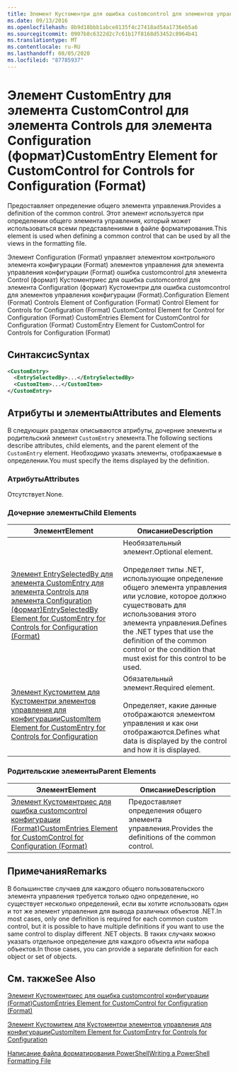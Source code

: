 ```yaml
---
title: Элемент Кустоментри для ошибка customcontrol для элементов управления конфигурации (Format) | Документация Майкрософт
ms.date: 09/13/2016
ms.openlocfilehash: 8b9d18bbb1abce8135f4c27418ad54a1736eb5a6
ms.sourcegitcommit: 0907b8c6322d2c7c61b17f8168d53452c8964b41
ms.translationtype: MT
ms.contentlocale: ru-RU
ms.lasthandoff: 08/05/2020
ms.locfileid: "87785937"
---
```

# <a name="customentry-element-for-customcontrol-for-controls-for-configuration-format"></a><span data-ttu-id="015f5-102">Элемент CustomEntry для элемента CustomControl для элемента Controls для элемента Configuration (формат)</span><span class="sxs-lookup"><span data-stu-id="015f5-102">CustomEntry Element for CustomControl for Controls for Configuration (Format)</span></span>

<span data-ttu-id="015f5-103">Предоставляет определение общего элемента управления.</span><span class="sxs-lookup"><span data-stu-id="015f5-103">Provides a definition of the common control.</span></span> <span data-ttu-id="015f5-104">Этот элемент используется при определении общего элемента управления, который может использоваться всеми представлениями в файле форматирования.</span><span class="sxs-lookup"><span data-stu-id="015f5-104">This element is used when defining a common control that can be used by all the views in the formatting file.</span></span>

<span data-ttu-id="015f5-105">Элемент Configuration (Format) управляет элементом контрольного элемента конфигурации (Format) элементов управления для элемента управления конфигурации (Format) ошибка customcontrol для элемента Control (формат) Кустоментриес для ошибка customcontrol для элемента Configuration (формат) Кустоментри для ошибка customcontrol для элементов управления конфигурации (Format).</span><span class="sxs-lookup"><span data-stu-id="015f5-105">Configuration Element (Format) Controls Element of Configuration (Format) Control Element for Controls for Configuration (Format) CustomControl Element for Control for Configuration (Format) CustomEntries Element for CustomControl for Configuration (Format) CustomEntry Element for CustomControl for Controls for Configuration (Format)</span></span>

## <a name="syntax"></a><span data-ttu-id="015f5-106">Синтаксис</span><span class="sxs-lookup"><span data-stu-id="015f5-106">Syntax</span></span>

```xml
<CustomEntry>
  <EntrySelectedBy>...</EntrySelectedBy>
  <CustomItem>...</CustomItem>
</CustomEntry>

```

## <a name="attributes-and-elements"></a><span data-ttu-id="015f5-107">Атрибуты и элементы</span><span class="sxs-lookup"><span data-stu-id="015f5-107">Attributes and Elements</span></span>

<span data-ttu-id="015f5-108">В следующих разделах описываются атрибуты, дочерние элементы и родительский элемент `CustomEntry` элемента.</span><span class="sxs-lookup"><span data-stu-id="015f5-108">The following sections describe attributes, child elements, and the parent element of the `CustomEntry` element.</span></span> <span data-ttu-id="015f5-109">Необходимо указать элементы, отображаемые в определении.</span><span class="sxs-lookup"><span data-stu-id="015f5-109">You must specify the items displayed by the definition.</span></span>

### <a name="attributes"></a><span data-ttu-id="015f5-110">Атрибуты</span><span class="sxs-lookup"><span data-stu-id="015f5-110">Attributes</span></span>

<span data-ttu-id="015f5-111">Отсутствует.</span><span class="sxs-lookup"><span data-stu-id="015f5-111">None.</span></span>

### <a name="child-elements"></a><span data-ttu-id="015f5-112">Дочерние элементы</span><span class="sxs-lookup"><span data-stu-id="015f5-112">Child Elements</span></span>

|<span data-ttu-id="015f5-113">Элемент</span><span class="sxs-lookup"><span data-stu-id="015f5-113">Element</span></span>|<span data-ttu-id="015f5-114">Описание</span><span class="sxs-lookup"><span data-stu-id="015f5-114">Description</span></span>|
|-------------|-----------------|
|[<span data-ttu-id="015f5-115">Элемент EntrySelectedBy для элемента CustomEntry для элемента Controls для элемента Configuration (формат)</span><span class="sxs-lookup"><span data-stu-id="015f5-115">EntrySelectedBy Element for CustomEntry for Controls for Configuration (Format)</span></span>](./entryselectedby-element-for-customentry-for-controls-for-configuration-format.md)|<span data-ttu-id="015f5-116">Необязательный элемент.</span><span class="sxs-lookup"><span data-stu-id="015f5-116">Optional element.</span></span><br /><br /> <span data-ttu-id="015f5-117">Определяет типы .NET, использующие определение общего элемента управления или условие, которое должно существовать для использования этого элемента управления.</span><span class="sxs-lookup"><span data-stu-id="015f5-117">Defines the .NET types that use the definition of the common control or the condition that must exist for this control to be used.</span></span>|
|[<span data-ttu-id="015f5-118">Элемент Кустомитем для Кустоментри элементов управления для конфигурации</span><span class="sxs-lookup"><span data-stu-id="015f5-118">CustomItem Element for CustomEntry for Controls for Configuration</span></span>](./customitem-element-for-customentry-for-controls-for-configuration-format.md)|<span data-ttu-id="015f5-119">Обязательный элемент.</span><span class="sxs-lookup"><span data-stu-id="015f5-119">Required element.</span></span><br /><br /> <span data-ttu-id="015f5-120">Определяет, какие данные отображаются элементом управления и как они отображаются.</span><span class="sxs-lookup"><span data-stu-id="015f5-120">Defines what data is displayed by the control and how it is displayed.</span></span>|

### <a name="parent-elements"></a><span data-ttu-id="015f5-121">Родительские элементы</span><span class="sxs-lookup"><span data-stu-id="015f5-121">Parent Elements</span></span>

|<span data-ttu-id="015f5-122">Элемент</span><span class="sxs-lookup"><span data-stu-id="015f5-122">Element</span></span>|<span data-ttu-id="015f5-123">Описание</span><span class="sxs-lookup"><span data-stu-id="015f5-123">Description</span></span>|
|-------------|-----------------|
|[<span data-ttu-id="015f5-124">Элемент Кустоментриес для ошибка customcontrol конфигурации (Format)</span><span class="sxs-lookup"><span data-stu-id="015f5-124">CustomEntries Element for CustomControl for Configuration (Format)</span></span>](./customentries-element-for-customcontrol-for-controls-for-configuration-format.md)|<span data-ttu-id="015f5-125">Предоставляет определения общего элемента управления.</span><span class="sxs-lookup"><span data-stu-id="015f5-125">Provides the definitions of the common control.</span></span>|

## <a name="remarks"></a><span data-ttu-id="015f5-126">Примечания</span><span class="sxs-lookup"><span data-stu-id="015f5-126">Remarks</span></span>

<span data-ttu-id="015f5-127">В большинстве случаев для каждого общего пользовательского элемента управления требуется только одно определение, но существует несколько определений, если вы хотите использовать один и тот же элемент управления для вывода различных объектов .NET.</span><span class="sxs-lookup"><span data-stu-id="015f5-127">In most cases, only one definition is required for each common custom control, but it is possible to have multiple definitions if you want to use the same control to display different .NET objects.</span></span> <span data-ttu-id="015f5-128">В таких случаях можно указать отдельное определение для каждого объекта или набора объектов.</span><span class="sxs-lookup"><span data-stu-id="015f5-128">In those cases, you can provide a separate definition for each object or set of objects.</span></span>

## <a name="see-also"></a><span data-ttu-id="015f5-129">См. также</span><span class="sxs-lookup"><span data-stu-id="015f5-129">See Also</span></span>

[<span data-ttu-id="015f5-130">Элемент Кустоментриес для ошибка customcontrol конфигурации (Format)</span><span class="sxs-lookup"><span data-stu-id="015f5-130">CustomEntries Element for CustomControl for Configuration (Format)</span></span>](./customentries-element-for-customcontrol-for-controls-for-configuration-format.md)

[<span data-ttu-id="015f5-131">Элемент Кустомитем для Кустоментри элементов управления для конфигурации</span><span class="sxs-lookup"><span data-stu-id="015f5-131">CustomItem Element for CustomEntry for Controls for Configuration</span></span>](./customitem-element-for-customentry-for-controls-for-configuration-format.md)

[<span data-ttu-id="015f5-132">Написание файла форматирования PowerShell</span><span class="sxs-lookup"><span data-stu-id="015f5-132">Writing a PowerShell Formatting File</span></span>](./writing-a-powershell-formatting-file.md)

